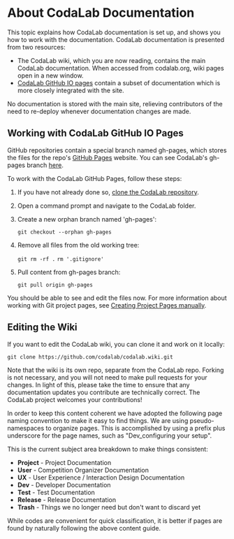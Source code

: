 # About CodaLab Documentation
This topic explains how CodaLab documentation is set up, and shows you how to work with the documentation. CodaLab documentation is presented from two resources:
- The CodaLab wiki, which you are now reading, contains the main CodaLab documentation. When accessed from codalab.org, wiki pages open in a new window.
- [CodaLab GitHub IO pages](http://codalab.github.io/codalab) contain a subset of documentation which is more closely integrated with the site.

No documentation is stored with the main site, relieving contributors of the need to re-deploy whenever documentation changes are made.

## Working with CodaLab GitHub IO Pages
GitHub repositories contain a special branch named gh-pages, which stores the files for the repo's [GitHub Pages](https://pages.github.com/) website. You can see CodaLab's gh-pages branch [here](https://github.com/codalab/codalab/tree/gh-pages).

To work with the CodaLab GitHub Pages, follow these steps:

1. If you have not already done so, [clone the CodaLab repository](https://github.com/codalab/codalab/wiki/Dev_Configure-Codalab-For-Development#get-the-source-code).
1. Open a command prompt and navigate to the CodaLab folder.
1. Create a new orphan branch named 'gh-pages':

    `git checkout --orphan gh-pages`

1. Remove all files from the old working tree:

    `git rm -rf .`
    `rm '.gitignore'`

1. Pull content from gh-pages branch:

    `git pull origin gh-pages`

You should be able to see and edit the files now. For more information about working with Git project pages, see [Creating Project Pages manually](https://help.github.com/articles/creating-project-pages-manually).

## Editing the Wiki
If you want to edit the CodaLab wiki, you can clone it and work on it locally:

    git clone https://github.com/codalab/codalab.wiki.git

Note that the wiki is its own repo, separate from the CodaLab repo. Forking is not necessary, and you will not need to make pull requests for your changes. In light of this, please take the time to ensure that any documentation updates you contribute are technically correct. The CodaLab project welcomes your contributions!

In order to keep this content coherent we have adopted the following page naming convention to make it easy to find things. We are using pseudo-namespaces to organize pages. This is accomplished by using a prefix plus underscore for the page names, such as "Dev_configuring your setup".

This is the current subject area breakdown to make things consistent:

* **Project** - Project Documentation
* **User** - Competition Organizer Documentation
* **UX** - User Experience / Interaction Design Documentation
* **Dev** - Developer Documentation
* **Test** - Test Documentation
* **Release** -  Release Documentation
* **Trash** - Things we no longer need but don't want to discard yet

While codes are convenient for quick classification, it is better if pages are found by naturally following the above content guide.